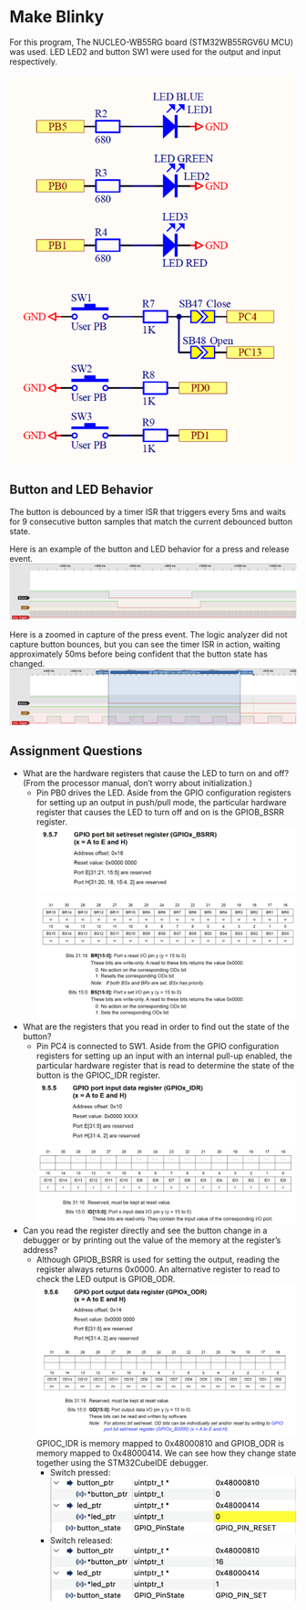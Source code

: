 # Make Blinky
For this program, The NUCLEO-WB55RG board (STM32WB55RGV6U MCU) was used. LED LED2 and button SW1 were used for the output and input respectively. 

![STM32WB55RG Nucleo User Buttons and LEDs](images/STM32WB55RGV6U_nucleo_buttons_and_leds.png)

## Button and LED Behavior
The button is debounced by a timer ISR that triggers every 5ms and waits for 9 consecutive button samples that match the current debounced button state.

Here is an example of the button and LED behavior for a press and release event.
![Press and release zoom out](images/button_press_and_release_zoom_out.png)

Here is a zoomed in capture of the press event. The logic analyzer did not capture button bounces, but you can see the timer ISR in action, waiting approximately 50ms before being confident that the button state has changed.
![Press zoom in](images/button_press_debounce_zoom_in.png)

## Assignment Questions
- What are the hardware registers that cause the LED to turn on and off? (From the processor manual, don’t worry about initialization.)
    - Pin PB0 drives the LED. Aside from the GPIO configuration registers for setting up an output in push/pull mode, the particular hardware register that causes the LED to turn off and on is the GPIOB_BSRR register.   
    ![Output Port Register Top](images/STM32WB55RGV6U_output_port_register_top.png)
    ![Output Port Register Bot](images/STM32WB55RGV6U_output_port_register_bottom.png) 
- What are the registers that you read in order to find out the state of the button?
    - Pin PC4 is connected to SW1. Aside from the GPIO configuration registers for setting up an input with an internal pull-up enabled, the particular hardware register that is read to determine the state of the button is the GPIOC_IDR register.
    ![Input Port Register Top](images/STM32WB55RGV6U_input_port_register_top.png)
    ![Input Port Register Bot](images/STM32WB55RGV6U_input_port_register_bottom.png) 
- Can you read the register directly and see the button change in a debugger or by printing out the value of the memory at the register’s address?
    - Although GPIOB_BSRR is used for setting the output, reading the register always returns 0x0000. An alternative register to read to check the LED output is GPIOB_ODR.
    ![Output Port Register ODR](images/STM32WB55RGV6U_output_port_register_ODR.png)
    GPIOC_IDR is memory mapped to 0x48000810 and GPIOB_ODR is memory mapped to 0x48000414. We can see how they change state together using the STM32CubeIDE debugger.
        - Switch pressed:
        ![Debugger Switch Pressed](images/button_pressed_register_state.png)
        - Switch released:
        ![Debugger Switch Not Pressed](images/button_not_pressed_register_state.png)